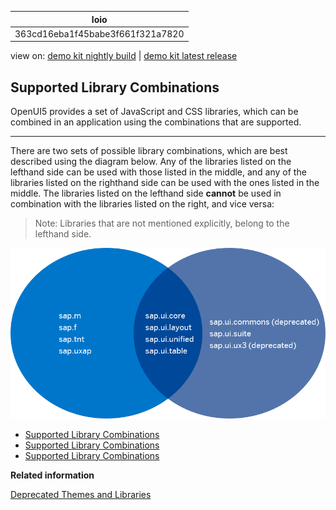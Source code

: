 <!-- loio363cd16eba1f45babe3f661f321a7820 -->

| loio |
| -----|
| 363cd16eba1f45babe3f661f321a7820 |

<div id="loio">

view on: [demo kit nightly build](https://openui5nightly.hana.ondemand.com/#/topic/363cd16eba1f45babe3f661f321a7820) | [demo kit latest release](https://openui5.hana.ondemand.com/#/topic/363cd16eba1f45babe3f661f321a7820)</div>

## Supported Library Combinations

OpenUI5 provides a set of JavaScript and CSS libraries, which can be combined in an application using the combinations that are supported.

***

There are two sets of possible library combinations, which are best described using the diagram below. Any of the libraries listed on the lefthand side can be used with those listed in the middle, and any of the libraries listed on the righthand side can be used with the ones listed in the middle. The libraries listed on the lefthand side **cannot** be used in combination with the libraries listed on the right, and vice versa:

> Note:
> Libraries that are not mentioned explicitly, belong to the lefthand side.
> 
> 

![Supported Library Combinations](loio543aa067dbbf4cdc97ee8938f97b87d9_LowRes.png)

-   [Supported Library Combinations](Supported_Library_Combinations_363cd16.md)
-   [Supported Library Combinations](Supported_Library_Combinations_363cd16.md)
-   [Supported Library Combinations](Supported_Library_Combinations_363cd16.md)

**Related information**  


[Deprecated Themes and Libraries](Deprecated_Themes_and_Libraries_a87ca84.md)

